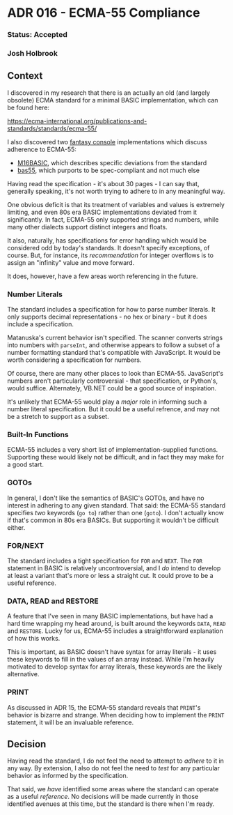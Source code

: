 # ADR 016 - ECMA-55 Compliance

### Status: Accepted

### Josh Holbrook

## Context

I discovered in my research that there is an actually an old (and largely obsolete) ECMA standard for a minimal BASIC implementation, which can be found here:

<https://ecma-international.org/publications-and-standards/standards/ecma-55/>

I also discovered two [fantasy console](https://github.com/paladin-t/fantasy) implementations which discuss adherence to ECMA-55:

- [M16BASIC](https://itch.io/t/966540/preliminary-manual), which describes specific deviations from the standard
- [bas55](https://jorgicor.niobe.org/bas55/bas55.html), which purports to be spec-compliant and not much else

Having read the specification - it's about 30 pages - I can say that, generally speaking, it's not worth trying to adhere to in any meaningful way.

One obvious deficit is that its treatment of variables and values is extremely limiting, and even 80s era BASIC implementations deviated from it significantly. In fact, ECMA-55 only supported strings and numbers, while many other dialects support distinct integers and floats.

It also, naturally, has specifications for error handling which would be considered odd by today's standards. It doesn't specify exceptions, of course. But, for instance, its *recommendation* for integer overflows is to assign an "infinity" value and move forward.

It does, however, have a few areas worth referencing in the future.

### Number Literals

The standard includes a specification for how to parse number literals. It only supports decimal representations - no hex or binary - but it does include a specification.

Matanuska's current behavior isn't specified. The scanner converts strings into numbers with `parseInt`, and otherwise appears to follow a subset of a number formatting standard that's compatible with JavaScript. It would be worth considering a specification for numbers.

Of course, there are many other places to look than ECMA-55. JavaScript's numbers aren't particularly controversial - that specification, or Python's, would suffice. Alternately, VB.NET could be a good source of inspiration.

It's unlikely that ECMA-55 would play a *major* role in informing such a number literal specification. But it could be a useful refrence, and may not be a stretch to support as a subset.

### Built-In Functions

ECMA-55 includes a very short list of implementation-supplied functions. Supporting these would likely not be difficult, and in fact they may make for a good start.

### GOTOs

In general, I don't like the semantics of BASIC's GOTOs, and have no interest in adhering to any given standard. That said: the ECMA-55 standard specifies *two* keywords (`go to`) rather than one (`goto`). I don't actually know if that's common in 80s era BASICs. But supporting it wouldn't be difficult either.

### FOR/NEXT

The standard includes a tight specification for `FOR` and `NEXT`. The `FOR` statement in BASIC is relatively uncontroversial, and I *do* intend to develop at least a variant that's more or less a straight cut. It could prove to be a useful reference.

### DATA, READ and RESTORE

A feature that I've seen in many BASIC implementations, but have had a hard time wrapping my head around, is built around the keywords `DATA`, `READ` and `RESTORE`. Lucky for us, ECMA-55 includes a straightforward explanation of how this works.

This is important, as BASIC doesn't have syntax for array literals - it uses these keywords to fill in the values of an array instead. While I'm heavily motivated to develop syntax for array literals, these keywords are the likely alternative.

### PRINT

As discussed in ADR 15, the ECMA-55 standard reveals that `PRINT`'s behavior is bizarre and strange. When deciding how to implement the `PRINT` statement, it will be an invaluable reference.

## Decision

Having read the standard, I do not feel the need to attempt to *adhere* to it in any way. By extension, I also do not feel the need to *test* for any particular behavior as informed by the specification.

That said, we *have* identified some areas where the standard can operate as a useful *reference*. No decisions will be made currently in those identified avenues at this time, but the standard is there when I'm ready.

